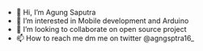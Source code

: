 - 👋 Hi, I’m Agung Saputra
- 👀 I’m interested in Mobile development and Arduino
- 💞️ I’m looking to collaborate on open source project
- 📫 How to reach me dm me on twitter @agngsptra16_

<!---
Agung1606/Agung1606 is a ✨ special ✨ repository because its `README.md` (this file) appears on your GitHub profile.
You can click the Preview link to take a look at your changes.
--->
